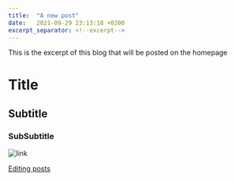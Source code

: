 ```yaml
---
title:  "A new post"
date:   2021-09-29 23:13:18 +0200
excerpt_separator: <!--excerpt-->
---
```

This is the excerpt of this blog that will be posted on the homepage
<!--excerpt-->

# Title
## Subtitle
### SubSubtitle

![link](https://en.wikipedia.org/wiki/Red_Hawk_cheese#/media/File:Cowgirl_Creamery_Point_Reyes_-_Red_Hawk_cheese.jpg)


[Editing posts](https://jekyllrb.com/docs/posts/)
